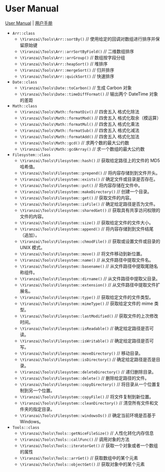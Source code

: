 # User Manual

[User Manual](USER_MANUAL.md) | [用户手册](USER_MANUAL_ZH_CN.md)

-   `Arr::class`
    -   `\Yiranzai\Tools\Arr::sortBy()` // 使用给定的回调对数组进行排序并保留原始键
    -   `\Yiranzai\Tools\Arr::arrSortByField()` // 二维数组排序
    -   `\Yiranzai\Tools\Arr::arrGroup()` // 数组按字段分组
    -   `\Yiranzai\Tools\Arr::heapSort()` // 堆排序
    -   `\Yiranzai\Tools\Arr::mergeSort()` // 归并排序
    -   `\Yiranzai\Tools\Arr::quickSort()` // 快速排序
-   `Date::class`
    -   `\Yiranzai\Tools\Date::toCarbon()` // 生成 Carbon 对象
    -   `\Yiranzai\Tools\Date::timeDiffFormat()` // 输出两个 DateTime 对象的差距
-   `Math::class`
    -   `\Yiranzai\Tools\Math::formatDiv()` // 四舍五入 格式化除法
    -   `\Yiranzai\Tools\Math::formatMod()` // 四舍五入 格式化取余（模运算）
    -   `\Yiranzai\Tools\Math::formatMul()` // 四舍五入 格式化乘法
    -   `\Yiranzai\Tools\Math::formatSub()` // 四舍五入 格式化减法
    -   `\Yiranzai\Tools\Math::formatAdd()` // 四舍五入 格式化加法
    -   `\Yiranzai\Tools\Math::gcd()` // 求两个数的最大公约数
    -   `\Yiranzai\Tools\Math::gcdArray()` // 求一个数组的最大公约数
-   `Filesystem::class`
    -   `\Yiranzai\Tools\Filesystem::hash()` // 获取给定路径上的文件的 MD5 哈希值。
    -   `\Yiranzai\Tools\Filesystem::prepend()` // 将内容存储到到文件开头。
    -   `\Yiranzai\Tools\Filesystem::exists()` // 确定文件或目录是否存在。
    -   `\Yiranzai\Tools\Filesystem::put()` // 将内容存储在文件中。
    -   `\Yiranzai\Tools\Filesystem::makeDirectory()` // 创建一个目录。
    -   `\Yiranzai\Tools\Filesystem::get()` // 获取文件的内容。
    -   `\Yiranzai\Tools\Filesystem::isFile()` // 确定给定路径是否为文件。
    -   `\Yiranzai\Tools\Filesystem::sharedGet()` // 获取具有共享访问权限的文件的内容。
    -   `\Yiranzai\Tools\Filesystem::size()` // 获取给定文件的文件大小。
    -   `\Yiranzai\Tools\Filesystem::append()` // 将内容存储到到文件结尾（追加）。
    -   `\Yiranzai\Tools\Filesystem::chmodFile()` // 获取或设置文件或目录的 UNIX 模式。
    -   `\Yiranzai\Tools\Filesystem::move()` // 将文件移动到新位置。
    -   `\Yiranzai\Tools\Filesystem::name()` // 从文件路径中提取文件名。
    -   `\Yiranzai\Tools\Filesystem::basename()` // 从文件路径中提取尾随名称组件。
    -   `\Yiranzai\Tools\Filesystem::dirname()` // 从文件路径中提取父目录。
    -   `\Yiranzai\Tools\Filesystem::extension()` // 从文件路径中提取文件扩展名。
    -   `\Yiranzai\Tools\Filesystem::type()` // 获取给定文件的文件类型。
    -   `\Yiranzai\Tools\Filesystem::mimeType()` // 获取给定文件的 mime 类型。
    -   `\Yiranzai\Tools\Filesystem::lastModified()` // 获取文件的上次修改时间。
    -   `\Yiranzai\Tools\Filesystem::isReadable()` // 确定给定路径是否可读。
    -   `\Yiranzai\Tools\Filesystem::isWritable()` // 确定给定路径是否可写。
    -   `\Yiranzai\Tools\Filesystem::moveDirectory()` // 移动目录。
    -   `\Yiranzai\Tools\Filesystem::isDirectory()` // 确定给定路径是否是目录。
    -   `\Yiranzai\Tools\Filesystem::deleteDirectory()` // 递归删除目录。
    -   `\Yiranzai\Tools\Filesystem::delete()` // 删除给定路径的文件。
    -   `\Yiranzai\Tools\Filesystem::copyDirectory()` // 将目录从一个位置复制到另一个位置。
    -   `\Yiranzai\Tools\Filesystem::copyFile()` // 将文件复制到新位置。
    -   `\Yiranzai\Tools\Filesystem::cleanDirectory()` // 清空所有文件和文件夹的指定目录。
    -   `\Yiranzai\Tools\Filesystem::windowsOs()` // 确定当前环境是否基于 Windows。
-   `Tools::class`
    -   `\Yiranzai\Tools\Tools::getNiceFileSize()` // 人性化转化内存信息
    -   `\Yiranzai\Tools\Tools::callFunc()` // 调用对象的方法
    -   `\Yiranzai\Tools\Tools::iteratorGet()` // 获取一个对象或者一个数组的属性
    -   `\Yiranzai\Tools\Tools::arrGet()` // 获取数组中的某个元素
    -   `\Yiranzai\Tools\Tools::objectGet()` // 获取对象中的某个元素

